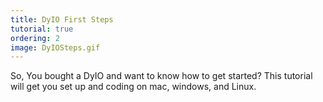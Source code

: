```yaml
---
title: DyIO First Steps
tutorial: true
ordering: 2
image: DyIOSteps.gif
---
```

So, You bought a DyIO and want to know how to get started?
This tutorial will get you set up and coding on mac, windows, and Linux.
